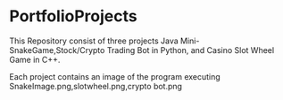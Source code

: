 # PortfolioProjects
This Repository consist of three projects Java Mini-SnakeGame,Stock/Crypto Trading Bot in Python, and Casino Slot Wheel Game in C++.

Each project contains an image of the program executing SnakeImage.png,slotwheel.png,crypto bot.png




